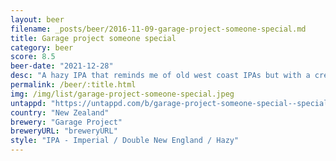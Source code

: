 ```yaml
---
layout: beer
filename: _posts/beer/2016-11-09-garage-project-someone-special.md
title: Garage project someone special
category: beer
score: 8.5
beer-date: "2021-12-28"
desc: "A hazy IPA that reminds me of old west coast IPAs but with a creamier mouthfeel. Quite high on the bitterness but there’s enough flavour in there that it doesn’t matter. I miss heavy hitting IPAs like these"
permalink: /beer/:title.html
img: /img/list/garage-project-someone-special.jpeg
untappd: "https://untappd.com/b/garage-project-someone-special--special-/4604473"
country: "New Zealand"
brewery: "Garage Project"
breweryURL: "breweryURL"
style: "IPA - Imperial / Double New England / Hazy"
---
```

